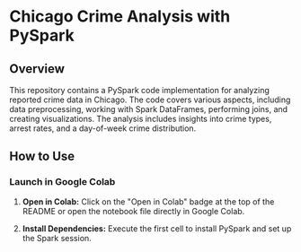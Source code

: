 # Chicago Crime Analysis with PySpark

## Overview

This repository contains a PySpark code implementation for analyzing reported crime data in Chicago. The code covers various aspects, including data preprocessing, working with Spark DataFrames, performing joins, and creating visualizations. The analysis includes insights into crime types, arrest rates, and a day-of-week crime distribution.

## How to Use

### Launch in Google Colab

1. **Open in Colab:**
   Click on the "Open in Colab" badge at the top of the README or open the notebook file directly in Google Colab.

2. **Install Dependencies:**
   Execute the first cell to install PySpark and set up the Spark session.
